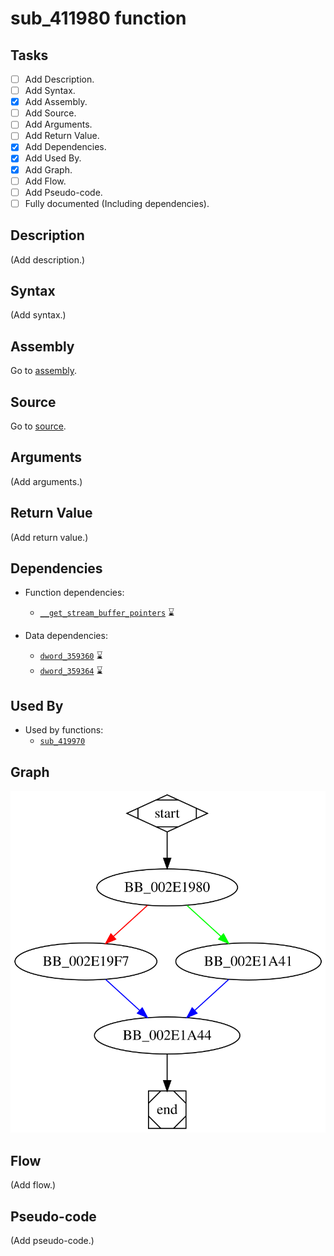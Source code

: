 # sub_411980 function

## Tasks

- [ ] Add Description.
- [ ] Add Syntax.
- [X] Add Assembly.
- [ ] Add Source.
- [ ] Add Arguments.
- [ ] Add Return Value.
- [X] Add Dependencies.
- [X] Add Used By.
- [X] Add Graph.
- [ ] Add Flow.
- [ ] Add Pseudo-code.
- [ ] Fully documented (Including dependencies).

## Description

(Add description.)

## Syntax

(Add syntax.)

## Assembly

Go to [assembly](../asm/sub_411980.asm).

## Source

Go to [source](../cc/sub_411980.cc).

## Arguments

(Add arguments.)

## Return Value

(Add return value.)

## Dependencies

* Function dependencies:
  * [`__get_stream_buffer_pointers`](__get_stream_buffer_pointers.md) ⌛

* Data dependencies:
  * [`dword_359360`](dword_359360.md) ⌛
  * [`dword_359364`](dword_359364.md) ⌛

## Used By

* Used by functions:
  * [`sub_419970`](sub_419970.md)

## Graph

![sub_411980 Graph](../svg/sub_411980.svg "sub_411980 Graph")

## Flow

(Add flow.)

## Pseudo-code

(Add pseudo-code.)



